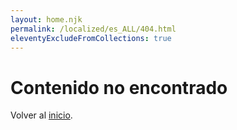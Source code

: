 ```yaml
---
layout: home.njk
permalink: /localized/es_ALL/404.html
eleventyExcludeFromCollections: true
---
```

# Contenido no encontrado

Volver al <a href="{{ '/' | url }}">inicio</a>.

